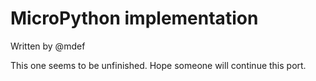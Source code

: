 # MicroPython implementation 

Written by @mdef

This one seems to be unfinished. Hope someone will continue this port.

